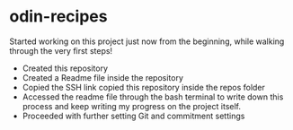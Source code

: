 # odin-recipes

Started working on this project just now from the beginning, while walking through the very first steps!

* Created this repository
* Created a Readme file inside the repository
* Copied the SSH link copied this repository inside the repos folder
* Accessed the readme file through the bash terminal to write down this process and keep writing my progress on the project itself.
* Proceeded with further setting Git and commitment settings
